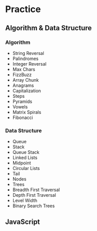 # Practice

## Algorithm & Data Structure
### Algorithm
- String Reversal
- Palindromes
- Integer Reversal
- Max Chars
- FizzBuzz
- Array Chunk
- Anagrams
- Capitalization
- Steps
- Pyramids
- Vowels
- Matrix Spirals
- Fibonacci

### Data Structure
- Queue
- Stack
- Queue Stack
- Linked Lists
- Midpoint
- Circular Lists
- Tail
- Nodes
- Trees
- Breadth First Traversal
- Depth First Traversal
- Level Width
- Binary Search Trees

## JavaScript
